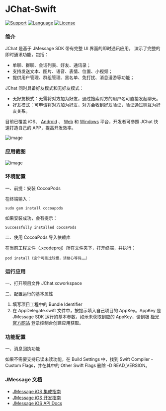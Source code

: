 # JChat-Swift

[![Support](https://img.shields.io/badge/support-iOS%208%2B%20-blue.svg?style=flat)](https://www.apple.com/nl/ios/)
[![Language](http://img.shields.io/badge/language-swift-brightgreen.svg?style=flat
		)](https://developer.apple.com/swift)
[![License](http://img.shields.io/badge/license-MIT-lightgrey.svg?style=flat
		)](http://mit-license.org)

		
### 简介

JChat 是基于 JMessage SDK 带有完整 UI 界面的即时通讯应用。 演示了完整的即时通讯功能，包括：

* 单聊、群聊、会话列表、好友、通讯录；
* 支持发送文本、图片、语音、表情、位置、小视频；
* 提供用户管理、群组管理、黑名单、免打扰、消息漫游等功能；

JChat 同时具备好友模式和无好友模式：

* 无好友模式：无需将对方加为好友，通过搜索对方的用户名可直接发起聊天。
* 好友模式：可申请将对方加为好友，对方会收到好友验证，验证通过则互为好友关系。

目前已覆盖 iOS、 [Android](https://github.com/jpush/jchat-android) 、 [Web](https://github.com/jpush/jchat-web) 和 [Windows](https://github.com/jpush/jchat-windows) 平台，开发者可参照 JChat 快速打造自己的 APP，提高开发效率。

![image](Images/1.gif)

### 应用截图

![image](Images/2.jpg)

### 环境配置

一、前提：安装 CocoaPods 

在终端输入：

```
sudo gem install cocoapods
```
如果安装成功，会有提示：

```
Successfully installed cocoaPods
```

二、使用 CocoaPods 导入依赖库

在当前工程文件（.xcodeproj）所在文件夹下，打开终端，并执行：

```
pod install（这个可能比较慢，请耐心等待……）
```

### 运行应用

一、打开项目文件 JChat.xcworkspace
	
二、配置运行的基本属性

1. 填写项目工程中的 Bundle Identifier
2. 在 AppDelegate.swift 文件中，按提示填入自己项目的 AppKey。AppKey 是 JMessage SDK 运行的基本参数，如示未获取到应的 AppKey，请到极 [极光官方网站](https://jpush.cn) 登录控制台创建应用获取。

### 功能配置

一、消息回执功能

如果不需要支持已读未读功能，在 Build Settings 中，找到 Swift Compiler - Custom Flags，并在其中的 Other Swift Flags 删除 -D READ_VERSION。

### JMessage 文档

* [JMessage iOS 集成指南](https://docs.jiguang.cn/jmessage/client/jmessage_ios_guide/)
* [JMessage iOS 开发指南](https://docs.jiguang.cn/jmessage/client/im_sdk_ios/)
* [JMessage iOS API Docs](https://docs.jiguang.cn/jmessage/client/jmessage_ios_appledoc_html/)
